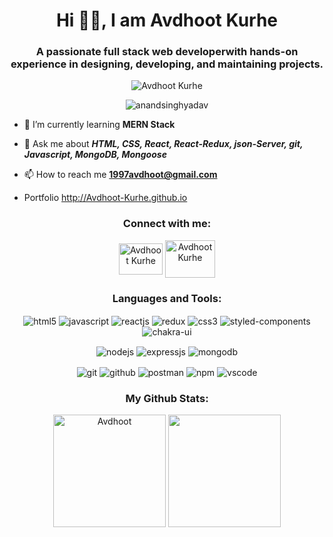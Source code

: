 <h1 align="center">Hi 🙋‍♂️, I am Avdhoot Kurhe</h1>
<h3 align="center">A passionate full stack web developerwith hands-on experience in designing, developing, and maintaining projects.</h3>

<p align="Center"><img src="https://www.aalpha.net/wp-content/uploads/2020/12/full-stack-development.gif" alt="Avdhoot Kurhe"/></p>
<p align="center"> <img src="https://komarev.com/ghpvc/?username=Avdhoot-Kurhe&label=Profile%20views&color=0e75b6&style=flat" alt="anandsinghyadav" /> </p>

- 🌱 I’m currently learning **MERN Stack**

- 💬 Ask me about ***HTML, CSS, React, React-Redux, json-Server, git, Javascript, MongoDB, Mongoose***
- 📫 How to reach me **1997avdhoot@gmail.com**
- Portfolio http://Avdhoot-Kurhe.github.io


<h3 align="center">Connect with me:</h3>
<p align="center">
<a href="https://www.linkedin.com/in/avdhoot-kurhe-2669571a0/" target="blank"><img align="center" src="https://logolook.net/wp-content/uploads/2021/06/Linkedin-Logo-2003.png" alt="Avdhoot Kurhe" height="50" width="70" /></a>
  <a href="https://mobile.twitter.com/ErKurhe" target="blank"><img align="center" src="https://www.nme.com/wp-content/uploads/2017/03/twitter-300x191.png" alt="Avdhoot Kurhe" height="60" width="80" /></a>
</p>

<h3 align="center">Languages and Tools:</h3>
<p align="center">
  <img src="https://img.shields.io/badge/html5-%23E34F26.svg?style=for-the-badge&logo=html5&logoColor=white" align="center" alt="html5">
  <img src ="https://img.shields.io/badge/javascript-%23323330.svg?style=for-the-badge&logo=javascript&logoColor=%23F7DF1E" align="center" alt="javascript">
  <img src="https://img.shields.io/badge/React-20232A?style=for-the-badge&logo=react&logoColor=61DAFB"  align="center" alt="reactjs" />
  <img src="https://img.shields.io/badge/Redux-593D88?style=for-the-badge&logo=redux&logoColor=white"  align="center" alt="redux" />
  <img src = "https://img.shields.io/badge/css3-%231572B6.svg?style=for-the-badge&logo=css3&logoColor=white" align="center" alt="css3">
  <img src="https://img.shields.io/badge/styled--components-DB7093?style=for-the-badge&logo=styled-components&logoColor=white" align="center" alt="styled-components" />
   <img src = "https://img.shields.io/badge/chakra ui-%234ED1C5.svg?style=for-the-badge&logo=chakraui&logoColor=white" align="center" alt="chakra-ui"/>
</p>
<p align="center">
    <img src="https://img.shields.io/badge/Node.js-339933?style=for-the-badge&logo=nodedotjs&logoColor=white" align="center" alt="nodejs" />
    <img src="https://img.shields.io/badge/Express.js-339933?style=for-the-badge&logo=express&logoColor=white" align="center" alt="expressjs"/>
    <img src="https://img.shields.io/badge/MongoDB-339933?style=for-the-badge&logo=mongodb&logoColor=white" align="center" alt="mongodb"/>
</p>
<p align="center">
    <img src="https://img.shields.io/badge/netlify-%23000000.svg?style=for-the-badge&logo=netlify&logoColor=#00C7B7" align="center" alt="git"/>
    <img src="https://img.shields.io/badge/GitHub-100000?style=for-the-badge&logo=github&logoColor=white"  align="center" alt="github"/>
    <img src ="https://img.shields.io/badge/Postman-FF6C37?style=for-the-badge&logo=postman&logoColor=white" align="center" alt="postman">
    <img src = "https://img.shields.io/badge/NPM-%23000000.svg?style=for-the-badge&logo=npm&logoColor=white" align="center" alt="npm">
    <img src="https://img.shields.io/badge/Visual%20Studio-5C2D91.svg?style=for-the-badge&logo=visual-studio&logoColor=white"  align="center" alt="vscode"/>
</p>  

<h3 align="center">My Github Stats:</h3>
<p align="center">
    <img height="180px" src="https://github-readme-stats.vercel.app/api/top-langs?username=Avdhoot-Kurhe&layout=compact" alt="Avdhoot" />
    <img height="180px" src="https://github-readme-stats-eight-theta.vercel.app/api?username=Avdhoot-Kurhe&show_icons=true&theme=radial&include_all_commits=true&count_private=true" /> </p>
  

